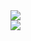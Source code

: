 <a href="https://github.com/yech1990">
  <img align="center" src="https://github-readme-stats.vercel.app/api?username=yech1990&show_icons=true&theme=ayu-mirage" />
</a>
</br>
<a href="https://github.com/yech1990">
  <img align="center" src="https://github-readme-stats.vercel.app/api/top-langs/?username=yech1990&langs_count=10&exclude_repo=scmd-calmorph,RSSHub&layout=compact&card_width=444&theme=ayu-mirage" />
</a>
